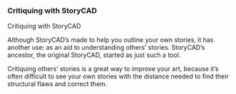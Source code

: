 ### Critiquing with StoryCAD ###
Critiquing with StoryCAD <br/>

Although StoryCAD’s made to help you outline your own stories, it has another use: as an aid to understanding others’ stories. StoryCAD’s ancestor, the original StoryCAD, started as just such a tool. <br/>

Critiquing others’ stories is a great way to improve your art, because it’s often difficult to see your own stories with the distance needed to find their structural flaws and correct them.  <br/>


